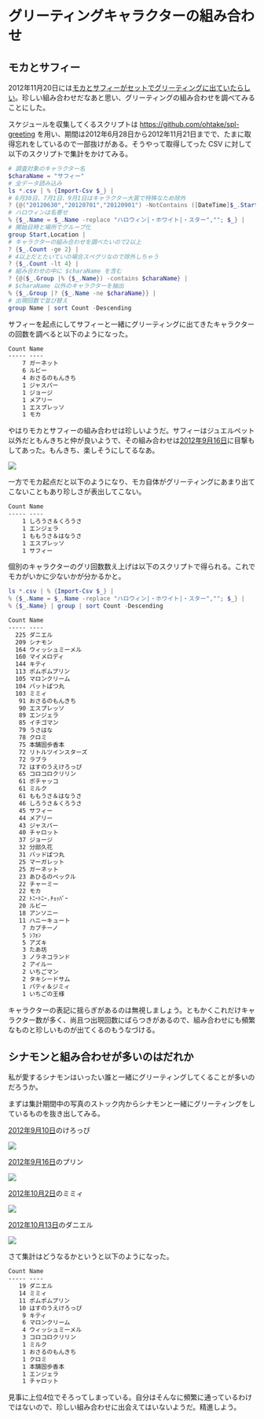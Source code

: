 # グリーティングキャラクターの組み合わせ

## モカとサフィー

2012年11月20日には[モカとサフィーがセットでグリーティングに出ていたらしい](https://twitter.com/bocyanmicstar/status/270907094067208193)。珍しい組み合わせだなあと思い、グリーティングの組み合わせを調べてみることにした。

スケジュールを収集してくるスクリプトは <https://github.com/ohtake/spl-greeting> を用い、期間は2012年6月28日から2012年11月21日までで、たまに取得忘れをしているので一部抜けがある。そうやって取得してった CSV に対して以下のスクリプトで集計をかけてみる。

```ps1
# 調査対象のキャラクター名
$charaName = "サフィー"
# 全データ読み込み
ls *.csv | % {Import-Csv $_} |
# 6月30日、7月1日、9月1日はキャラクター大賞で特殊なため除外
? {@("20120630","20120701","20120901") -NotContains ([DateTime]$_.Start).ToString("yyyyMMdd")} |
# ハロウィンは名寄せ
% {$_.Name = $_.Name -replace "ハロウィン|・ホワイト|・スター",""; $_} |
# 開始日時と場所でグループ化
group Start,Location |
# キャラクターの組み合わせを調べたいので2以上
? {$_.Count -ge 2} |
# 4以上だとたいていの場合スぺグリなので除外しちゃう
? {$_.Count -lt 4} |
# 組み合わせの中に $charaName を含む
? {@($_.Group |% {$_.Name}) -contains $charaName} |
# $charaName 以外のキャラクターを抽出
% {$_.Group |? {$_.Name -ne $charaName}} |
# 出現回数で並び替え
group Name | sort Count -Descending
```

サフィーを起点にしてサフィーと一緒にグリーティングに出てきたキャラクターの回数を調べると以下のようになった。

```txt
Count Name
----- ----
    7 ガーネット
    6 ルビー
    4 おさるのもんきち
    1 ジャスパー
    1 ジョージ
    1 メアリー
    1 エスプレッソ
    1 モカ
```

やはりモカとサフィーの組み合わせは珍しいようだ。サフィーはジュエルペット以外だともんきちと仲が良いようで、その組み合わせは[2012年9月16日](https://picasaweb.google.com/103687453618299008868/20120916SPL?authuser=0&noredirect=1)に目撃もしてあった。もんきち、楽しそうにしてるなあ。

[![](https://lh5.googleusercontent.com/-Q7o-q_zGmOc/UFYZL2p3esI/AAAAAAAACn4/x7pvWXMtNMU/s480/5D3A8876%2520%25281280x853%2529.jpg)](https://picasaweb.google.com/lh/photo/ELdVK-buu7acrxkc0p7cHtMTjNZETYmyPJy0liipFm0?feat=embedwebsite)

一方でモカ起点だと以下のようになり、モカ自体がグリーティングにあまり出てこないこともあり珍しさが表出してこない。

```txt
Count Name
----- ----
    1 しろうさ＆くろうさ
    1 エンジェラ
    1 ももうさ＆はなうさ
    1 エスプレッソ
    1 サフィー
```

個別のキャラクターのグリ回数数え上げは以下のスクリプトで得られる。これでモカがいかに少ないかが分かるかと。

```ps1
ls *.csv | % {Import-Csv $_} |
% {$_.Name = $_.Name -replace "ハロウィン|・ホワイト|・スター",""; $_} |
% {$_.Name} | group | sort Count -Descending
```

```txt
Count Name
----- ----
  225 ダニエル
  209 シナモン
  164 ウィッシュミーメル
  160 マイメロディ
  144 キティ
  113 ポムポムプリン
  105 マロンクリーム
  104 バットばつ丸
  103 ミミィ
   91 おさるのもんきち
   90 エスプレッソ
   89 エンジェラ
   85 イチゴマン
   79 うさはな
   78 クロミ
   75 本舗固歩香本
   72 リトルツインスターズ
   72 ラブラ
   72 はすのうえけろっぴ
   65 コロコロクリリン
   61 ポチャッコ
   61 ミルク
   61 ももうさ＆はなうさ
   46 しろうさ＆くろうさ
   45 サフィー
   44 メアリー
   43 ジャスパー
   40 チャロット
   37 ジョージ
   32 分部久花
   31 バッドばつ丸
   25 マーガレット
   25 ガーネット
   23 あひるのペックル
   22 チャーミー
   22 モカ
   22 ﾄﾆｰﾄﾆｰ.ﾁｮｯﾊﾟｰ
   20 ルビー
   18 アンソニー
   11 ハニーキュート
    7 カプチーノ
    5 ｼﾌｫﾝ
    5 アズキ
    3 たあ坊
    3 ノラネコランド
    2 アイルー
    2 いちごマン
    2 タキシードサム
    1 パティ＆ジミィ
    1 いちごの王様
```

キャラクターの表記に揺らぎがあるのは無視しましょう。ともかくこれだけキャラクター数が多く、尚且つ出現回数にばらつきがあるので、組み合わせにも頻繁なものと珍しいものが出てくるのもうなづける。

## シナモンと組み合わせが多いのはだれか

私が愛するシナモンはいったい誰と一緒にグリーティングしてくることが多いのだろうか。

まずは集計期間中の写真のストック内からシナモンと一緒にグリーティングをしているものを抜き出してみる。

[2012年9月10日](https://picasaweb.google.com/103687453618299008868/20120910SPL?authuser=0&noredirect=1)のけろっぴ

[![](https://lh3.googleusercontent.com/-lLdThdCBe4o/UE5pqofS-cI/AAAAAAAACdw/qUk78IEtaC8/s480/5D3A8673%2520%25281280x853%2529.jpg)](https://picasaweb.google.com/lh/photo/8-0bgv25E1BG4JfaMkvee9MTjNZETYmyPJy0liipFm0?feat=embedwebsite)

[2012年9月16日](https://picasaweb.google.com/103687453618299008868/20120916SPL?authuser=0&noredirect=1)のプリン

[![](https://lh3.googleusercontent.com/-HOwx5heVD4Q/UFYZJrHK_KI/AAAAAAAACn4/k2gvMK6Yhcw/s480/5D3A8826%2520%25281280x853%2529.jpg)](https://picasaweb.google.com/lh/photo/6xohVZAVW0WO2SspFDJJ0NMTjNZETYmyPJy0liipFm0?feat=embedwebsite)

[2012年10月2日](https://picasaweb.google.com/103687453618299008868/20121002SPL?authuser=0&noredirect=1)のミミィ

[![](https://lh5.googleusercontent.com/-MIeNSnQBmdM/UGw_aRNzs9I/AAAAAAAADVU/R1pIALlkJ8Q/s480/5D3B1010%2520%25281440x960%2529.jpg)](https://picasaweb.google.com/lh/photo/wQh0Q8r8y0GXqj68bhmBBdMTjNZETYmyPJy0liipFm0?feat=embedwebsite)

[2012年10月13日](https://picasaweb.google.com/103687453618299008868/20121013SPL?authuser=0&noredirect=1)のダニエル

[![](https://lh3.googleusercontent.com/-49w1MXuQgXI/UHoHwTJTy_I/AAAAAAAAD0U/Bp_0AYt9OXM/s480/5D3B1824%2520%25281440x960%2529.jpg)](https://picasaweb.google.com/lh/photo/ySsqlYV0eSjExLXrl-lL2dMTjNZETYmyPJy0liipFm0?feat=embedwebsite)

さて集計はどうなるかというと以下のようになった。

```txt
Count Name
----- ----
   19 ダニエル
   14 ミミィ
   11 ポムポムプリン
   10 はすのうえけろっぴ
    9 キティ
    6 マロンクリーム
    4 ウィッシュミーメル
    3 コロコロクリリン
    1 ミルク
    1 おさるのもんきち
    1 クロミ
    1 本舗固歩香本
    1 エンジェラ
    1 チャロット
```

見事に上位4位でそろってしまっている。自分はそんなに頻繁に通っているわけではないので、珍しい組み合わせに出会えてはいないようだ。精進しよう。
